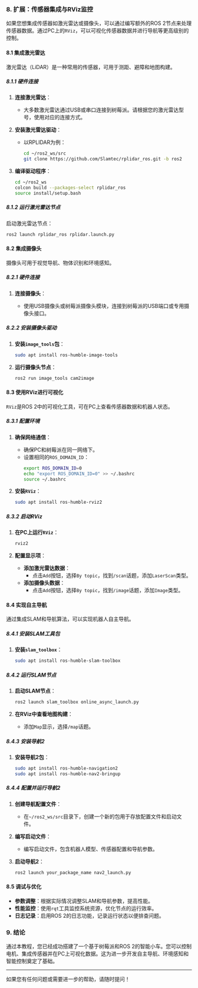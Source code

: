 ### 8. 扩展：传感器集成与RViz监控

如果您想集成传感器如激光雷达或摄像头，可以通过编写额外的ROS 2节点来处理传感器数据。通过PC上的`RViz`，可以可视化传感器数据并进行导航等更高级别的控制。

#### 8.1 集成激光雷达

激光雷达（LiDAR）是一种常用的传感器，可用于测距、避障和地图构建。

##### 8.1.1 硬件连接

1. **连接激光雷达**：

   - 大多数激光雷达通过USB或串口连接到树莓派。请根据您的激光雷达型号，使用对应的连接方式。
2. **安装激光雷达驱动**：

   - 以RPLIDAR为例：

     ```bash
     cd ~/ros2_ws/src
     git clone https://github.com/Slamtec/rplidar_ros.git -b ros2
     ```
3. **编译驱动程序**：

   ```bash
   cd ~/ros2_ws
   colcon build --packages-select rplidar_ros
   source install/setup.bash
   ```

##### 8.1.2 运行激光雷达节点

启动激光雷达节点：

```bash
ros2 launch rplidar_ros rplidar.launch.py
```

#### 8.2 集成摄像头

摄像头可用于视觉导航、物体识别和环境感知。

##### 8.2.1 硬件连接

1. **连接摄像头**：

   - 使用USB摄像头或树莓派摄像头模块，连接到树莓派的USB端口或专用摄像头接口。

##### 8.2.2 安装摄像头驱动

1. **安装`image_tools`包**：

   ```bash
   sudo apt install ros-humble-image-tools
   ```
2. **运行摄像头节点**：

   ```bash
   ros2 run image_tools cam2image
   ```

#### 8.3 使用RViz进行可视化

`RViz`是ROS 2中的可视化工具，可在PC上查看传感器数据和机器人状态。

##### 8.3.1 配置环境

1. **确保网络通信**：

   - 确保PC和树莓派在同一网络下。
   - 设置相同的`ROS_DOMAIN_ID`：
     ```bash
     export ROS_DOMAIN_ID=0
     echo "export ROS_DOMAIN_ID=0" >> ~/.bashrc
     source ~/.bashrc
     ```
2. **安装`RViz`**：

   ```bash
   sudo apt install ros-humble-rviz2
   ```

##### 8.3.2 启动RViz

1. **在PC上运行`RViz`**：

   ```bash
   rviz2
   ```
2. **配置显示项**：

   - **添加激光雷达数据**：
     - 点击`Add`按钮，选择`By topic`，找到`/scan`话题，添加`LaserScan`类型。
   - **添加摄像头数据**：
     - 点击`Add`按钮，选择`By topic`，找到`/image`话题，添加`Image`类型。

#### 8.4 实现自主导航

通过集成SLAM和导航算法，可以实现机器人自主导航。

##### 8.4.1 安装SLAM工具包

1. **安装`slam_toolbox`**：

   ```bash
   sudo apt install ros-humble-slam-toolbox
   ```

##### 8.4.2 运行SLAM节点

1. **启动SLAM节点**：

   ```bash
   ros2 launch slam_toolbox online_async_launch.py
   ```
2. **在RViz中查看地图构建**：

   - 添加`Map`显示，选择`/map`话题。

##### 8.4.3 安装导航2

1. **安装导航2包**：

   ```bash
   sudo apt install ros-humble-navigation2
   sudo apt install ros-humble-nav2-bringup
   ```

##### 8.4.4 配置并运行导航2

1. **创建导航配置文件**：

   - 在`~/ros2_ws/src`目录下，创建一个新的包用于存放配置文件和启动文件。
2. **编写启动文件**：

   - 编写启动文件，包含机器人模型、传感器配置和导航参数。
3. **启动导航2**：

   ```bash
   ros2 launch your_package_name nav2_launch.py
   ```

#### 8.5 调试与优化

- **参数调整**：根据实际情况调整SLAM和导航参数，提高性能。
- **性能监控**：使用`rqt`工具监控系统资源，优化节点的运行效率。
- **日志记录**：启用ROS 2的日志功能，记录运行状态以便排查问题。

### 9. 结论

通过本教程，您已经成功搭建了一个基于树莓派和ROS 2的智能小车。您可以控制电机、集成传感器并在PC上可视化数据。这为进一步开发自主导航、环境感知和智能控制奠定了基础。

---

如果您有任何问题或需要进一步的帮助，请随时提问！
